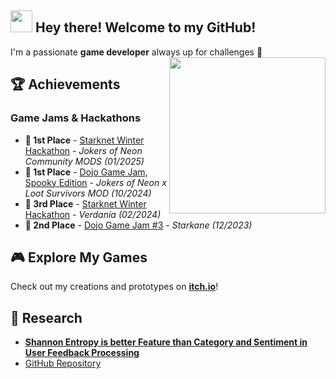 ## <img src="https://media.giphy.com/media/hvRJCLFzcasrR4ia7z/giphy.gif" width="35"> Hey there! Welcome to my GitHub!

I'm a passionate **game developer** always up for challenges 🚀 <img src="https://i.pinimg.com/originals/7d/ec/c2/7decc2509100a6e8f68696e3319571a1.gif" width="250px" height="auto" align='right'/>

## 🏆 Achievements  
### Game Jams & Hackathons  
- **🥇 1st Place** - [Starknet Winter Hackathon](https://github.com/caravana-studio/jokers-of-neon-mods) - *Jokers of Neon Community MODS* *(01/2025)*
- **🥇 1st Place** - [Dojo Game Jam, Spooky Edition](https://github.com/caravana-studio/jokers-ls-mod-client) - *Jokers of Neon x Loot Survivors MOD* *(10/2024)*  
- **🥉 3rd Place** - [Starknet Winter Hackathon](https://github.com/amegakure-studio/verdania-unity) - *Verdania* *(02/2024)*
- **🥈 2nd Place** - [Dojo Game Jam #3](https://github.com/amegakure-studio/starkane-gameJam-unity) - *Starkane* *(12/2023)*  

## 🎮 Explore My Games  
Check out my creations and prototypes on **[itch.io](https://itch.io/profile/brendamareco)**!  

## 🔬 Research  
- [**Shannon Entropy is better Feature than Category and Sentiment in User Feedback Processing**](https://arxiv.org/abs/2409.12012)  
- [GitHub Repository](https://github.com/brendaamareco/thesis)
